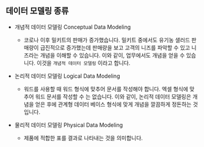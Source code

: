 ## 데이터 모델링 종류

* 개념적 데이터 모델링 Conceptual Data Modeling

  * 코로나 이후 밀키트의 판매가 증가했습니다. 밀키트 중에서도 유기농 샐러드 판매량이 급진적으로 증가했는데 판매량을 보고 고객의 니즈를 파악할 수 있고 니즈라는 개념을 이해할 수 있습니다. 이와 같이, 업무에서도 개념을 얻을 수 있습니다. 이것을 `개념적 데이터 모델링` 이라고 합니다. 

  

* 논리적 데이터 모델링 Logical Data Modeling

  * 워드를 사용할 때 워드 형식에 맞추어 문서를 작성해야 합니다. 엑셀 형식에 맞추어 워드 문서를 작성할 수 는 없습니다. 이와 같이, 논리적 데이터 모델링은 개념을 얻은 후에 관계형 데이터 베이스 형식에 맞게 개념을 깔끔하게 정돈하는 것입니다.



* 물리적 데이터 모델링 Physical Data Modeling

  * 제품에 적합한 표를 결과로 나타내는 것을 의미합니다.

    